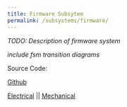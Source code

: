 ```yaml
---
title: Firmware Subsytem
permalink: /subsystems/firmware/
---
```


_TODO: Description of firmware system_

_include fsm transition diagrams_

Source Code:

[Github](https://github.com/ArturoJoya/BarBot)

[Electrical](/pie-2022-03/barbot/subsystems/electrical) || [Mechanical](/pie-2022-03/barbot/subsystems/mechanical)